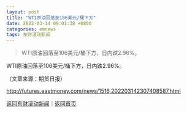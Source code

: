 ```yaml
---
layout: post
title: "WTI原油回落至106美元/桶下方"
date: 2022-03-14 09:01:38 +0800
categories: emnews
tags: 东财滚动新闻
---
```

> WTI原油回落至106美元/桶下方，日内跌2.96%。

<p>WTI原油回落至106美元/桶下方，日内跌2.96%。</p><p class="em_media">（文章来源：期货日报）</p>

<http://futures.eastmoney.com/news/1516,202203142307408587.html>

[返回东财滚动新闻](//finews.withounder.com/emnews/)｜[返回首页](//finews.withounder.com/)